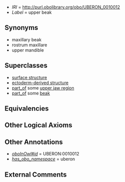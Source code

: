  * *IRI* = http://purl.obolibrary.org/obo/UBERON_0010012
 * *Label* = upper beak

## Synonyms

 * maxillary beak
 * rostrum maxillare
 * upper mandible

## Superclasses

 * [surface structure](../../UBERON/02/UBERON_0003102.md)
 * [ectoderm-derived structure](../../UBERON/21/UBERON_0004121.md)
 * [part_of](../../BFO/50/BFO_0000050.md) some [upper jaw region](../../UBERON/09/UBERON_0001709.md)
 * [part_of](../../BFO/50/BFO_0000050.md) some [beak](../../UBERON/94/UBERON_0005094.md)

## Equivalencies


## Other Logical Axioms


## Other Annotations

 * *[oboInOwl#id](../../id/oboInOwl#id.md)* = UBERON:0010012
 * *[has_obo_namespace](../../ce/oboInOwl#hasOBONamespace.md)* = uberon

## External Comments

